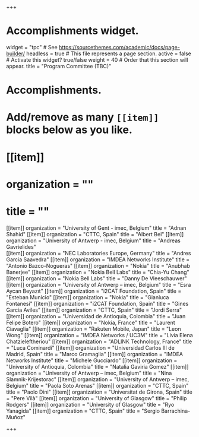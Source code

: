 +++
# Accomplishments widget.
widget = "tpc"  # See https://sourcethemes.com/academic/docs/page-builder/
headless = true  # This file represents a page section.
active = false  # Activate this widget? true/false
weight = 40  # Order that this section will appear.
title = "Program Committee (TBC)"

# Accomplishments.
#   Add/remove as many `[[item]]` blocks below as you like.

# [[item]]
#  organization = ""
#  title = ""


[[item]]
  organization = "University of Gent - imec, Belgium"
  title = "Adnan Shahid"
[[item]]
  organization = "CTTC, Spain"
  title = "Albert Bel"
[[item]]
  organization = "University of Antwerp - imec, Belgium"
  title = "Andreas Gavrielides"  
[[item]]
  organization = "NEC Laboratories Europe, Germany"
  title = "Andres Garcia Saavedra"
[[item]]
  organization = "IMDEA Networks Institute"
  title = "Antonio Bazco-Nogueras"
[[item]]
  organization = "Nokia"
  title = "Anubhab Banerjee"
[[item]]
  organization = "Nokia Bell Labs"
  title = "Chia-Yu Chang"
[[item]]
  organization = "Nokia Bell Labs"
  title = "Danny De Vleeschauwer"
[[item]]
  organization = "University of Antwerp – imec, Belgium"
  title = "Esra Aycan Beyazıt"
[[item]]
  organization = "i2CAT Foundation, Spain"
  title = "Esteban Municio"
[[item]]
  organization = "Nokia"
  title = "Gianluca Fontanesi"
[[item]]
  organization = "i2CAT Foundation, Spain"
  title = "Gines Garcia Aviles"
[[item]]
  organization = "CTTC, Spain"
  title = "Jordi Serra"
[[item]]
  organization = "Universidad de Antioquia, Colombia"
  title = "Juan Felipe Botero"
[[item]]
  organization = "Nokia, France"
  title = "Laurent Ciavaglia"
[[item]]
  organization = "Rakuten Mobile, Japan"
  title = "Leon Wong"
[[item]]
  organization = "IMDEA Networks / UC3M"
  title = "Livia Elena Chatzieleftheriou"
[[item]]
  organization = "ADLINK Technology, France"
  title = "Luca Cominardi"
[[item]]
  organization = "Universidad Carlos III de Madrid, Spain"
  title = "Marco Gramaglia"
[[item]]
  organization = "IMDEA Networks Institute"
  title = "Michele Gucciardo"
[[item]]
  organization = "University of Antioquia, Colombia"
  title = "Natalia Gaviria Gomez"
[[item]]
  organization = "University of Antwerp – imec, Belgium"
  title = "Nina Slamnik-Krijestorac"
[[item]]
  organization = "University of Antwerp – imec, Belgium"
  title = "Paola Soto Arenas"
[[item]]
  organization = "CTTC, Spain"
  title = "Paolo Dini"
[[item]]
  organization = "Universitat de Girona, Spain"
  title = "Pere Vilà"
[[item]]
  organization = "University of Glasgow"
  title = "Philip Rodgers"
[[item]]
  organization = "University of Glasgow"
  title = "Ryo Yanagida"
[[item]]
  organization = "CTTC, Spain"
  title = "Sergio Barrachina-Muñoz"

+++
